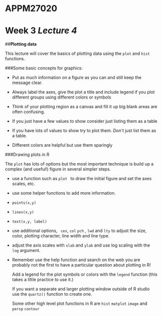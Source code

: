 # APPM27020 
#  Week 3 *Lecture 4*  
##**Plotting data**

This lecture will cover the basics of plotting data
using the ```plot``` and ```hist``` functions. 

###Some basic concepts for graphics:

- Put as much information on a figure as you can and still keep the message clear. 
 
- Always label the axes, give the plot a title and include legend if you plot different groups using different colors or symbols

- Think of your plotting region as a canvas and fill it up big blank areas are often confusing. 

- If you just have a few values to show consider just listing them as a table
 
- If you have lots of values to show try to plot them.  *Don't* just list them as a table.

- Different colors are helpful but use them sparingly


###Drawing plots in R

The ```plot``` has lots of options but the most important technique is build up a complex (and useful!) figure in several simpler steps.

- use a function such as ```plot ``` to draw the initial figure and set the axes scales, etc.

-  use some helper functions to add more information.
  - ```points(x,y)```
  
  - ```lines(x,y)```

  - ```text(x,y, label)```

- use additional options, ``` cex```, ```col``` ```pch``` , ```lwd``` and ```lty``` to adjust the size, color, plotting character, line width and line type.

- adjust the axis scales with ```xlab``` and ```ylab``` and use log scaling with  the ```log``` argument.

- Remember use the help function and search on the web you are probably not the first to have a particular question about plotting in R!
  
  
  Add a legend for the plot symbols or colors with the ```legend``` function (this takes a little practice to use it.)
  
  If you want a separate  and larger plotting window outside of R studio use the ```quartz()``` function to create one.
  
  Some other high level plot functions in R are
  ```hist``` ```matplot``` ```image``` and  ```persp```
  ```contour``` 
  
  
